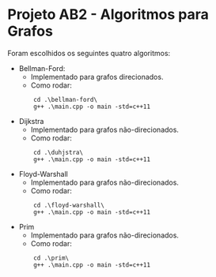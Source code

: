 # Projeto AB2 - Algoritmos para Grafos

Foram escolhidos os seguintes quatro algoritmos:

* Bellman-Ford:
    * Implementado para grafos direcionados.
    * Como rodar:
    ```
        cd .\bellman-ford\
        g++ .\main.cpp -o main -std=c++11
    ```
* Dijkstra
    * Implementado para grafos não-direcionados.
    * Como rodar:
    ```
        cd .\duhjstra\
        g++ .\main.cpp -o main -std=c++11
    ```
* Floyd-Warshall
    * Implementado para grafos não-direcionados.
    * Como rodar:
    ```
        cd .\floyd-warshall\
        g++ .\main.cpp -o main -std=c++11
    ```
* Prim
    * Implementado para grafos não-direcionados.
    * Como rodar:
    ```
        cd .\prim\
        g++ .\main.cpp -o main -std=c++11
    ```